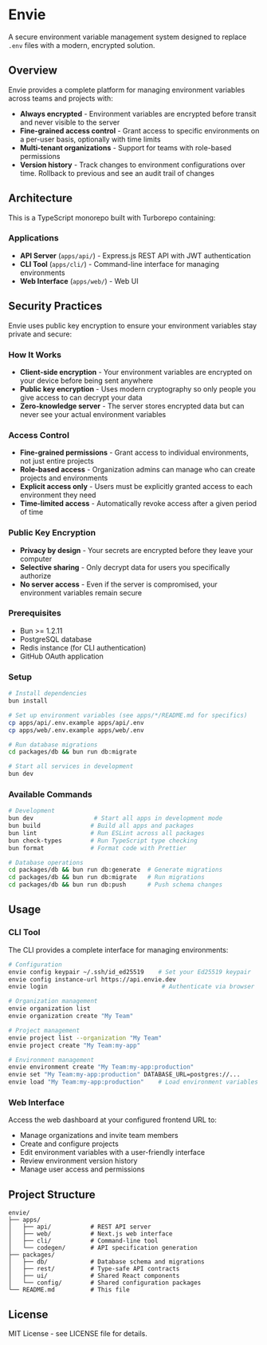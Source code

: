 # Envie

A secure environment variable management system designed to replace `.env` files with a modern, encrypted solution.

## Overview

Envie provides a complete platform for managing environment variables across teams and projects with:

- **Always encrypted** - Environment variables are encrypted before transit and never visible to the server
- **Fine-grained access control** - Grant access to specific environments on a per-user basis, optionally with time limits
- **Multi-tenant organizations** - Support for teams with role-based permissions
- **Version history** - Track changes to environment configurations over time. Rollback to previous and see an audit trail of changes

## Architecture

This is a TypeScript monorepo built with Turborepo containing:

### Applications
- **API Server** (`apps/api/`) - Express.js REST API with JWT authentication
- **CLI Tool** (`apps/cli/`) - Command-line interface for managing environments
- **Web Interface** (`apps/web/`) - Web UI

## Security Practices

Envie uses public key encryption to ensure your environment variables stay private and secure:

### How It Works
- **Client-side encryption** - Your environment variables are encrypted on your device before being sent anywhere
- **Public key encryption** - Uses modern cryptography so only people you give access to can decrypt your data
- **Zero-knowledge server** - The server stores encrypted data but can never see your actual environment variables

### Access Control
- **Fine-grained permissions** - Grant access to individual environments, not just entire projects
- **Role-based access** - Organization admins can manage who can create projects and environments
- **Explicit access only** - Users must be explicitly granted access to each environment they need
- **Time-limited access** - Automatically revoke access after a given period of time

### Public Key Encryption
- **Privacy by design** - Your secrets are encrypted before they leave your computer
- **Selective sharing** - Only decrypt data for users you specifically authorize
- **No server access** - Even if the server is compromised, your environment variables remain secure

### Prerequisites
- Bun >= 1.2.11
- PostgreSQL database
- Redis instance (for CLI authentication)
- GitHub OAuth application

### Setup
```bash
# Install dependencies
bun install

# Set up environment variables (see apps/*/README.md for specifics)
cp apps/api/.env.example apps/api/.env
cp apps/web/.env.example apps/web/.env

# Run database migrations
cd packages/db && bun run db:migrate

# Start all services in development
bun dev
```

### Available Commands
```bash
# Development
bun dev                 # Start all apps in development mode
bun build              # Build all apps and packages
bun lint               # Run ESLint across all packages
bun check-types        # Run TypeScript type checking
bun format             # Format code with Prettier

# Database operations
cd packages/db && bun run db:generate  # Generate migrations
cd packages/db && bun run db:migrate   # Run migrations
cd packages/db && bun run db:push      # Push schema changes
```

## Usage

### CLI Tool
The CLI provides a complete interface for managing environments:

```bash
# Configuration
envie config keypair ~/.ssh/id_ed25519    # Set your Ed25519 keypair
envie config instance-url https://api.envie.dev
envie login                                # Authenticate via browser

# Organization management
envie organization list
envie organization create "My Team"

# Project management
envie project list --organization "My Team"
envie project create "My Team:my-app"

# Environment management
envie environment create "My Team:my-app:production"
envie set "My Team:my-app:production" DATABASE_URL=postgres://...
envie load "My Team:my-app:production"    # Load environment variables
```

### Web Interface
Access the web dashboard at your configured frontend URL to:
- Manage organizations and invite team members
- Create and configure projects
- Edit environment variables with a user-friendly interface
- Review environment version history
- Manage user access and permissions

## Project Structure

```
envie/
├── apps/
│   ├── api/           # REST API server
│   ├── web/           # Next.js web interface
│   ├── cli/           # Command-line tool
│   └── codegen/       # API specification generation
├── packages/
│   ├── db/            # Database schema and migrations
│   ├── rest/          # Type-safe API contracts
│   ├── ui/            # Shared React components
│   └── config/        # Shared configuration packages
└── README.md          # This file
```

## License

MIT License - see LICENSE file for details.